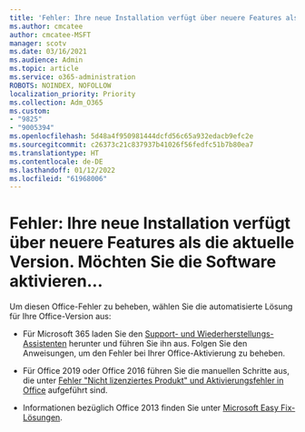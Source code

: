 ```yaml
---
title: 'Fehler: Ihre neue Installation verfügt über neuere Features als die aktuelle Version. Möchten Sie die Software aktivieren...'
ms.author: cmcatee
author: cmcatee-MSFT
manager: scotv
ms.date: 03/16/2021
ms.audience: Admin
ms.topic: article
ms.service: o365-administration
ROBOTS: NOINDEX, NOFOLLOW
localization_priority: Priority
ms.collection: Adm_O365
ms.custom:
- "9825"
- "9005394"
ms.openlocfilehash: 5d48a4f950981444dcfd56c65a932edacb9efc2e
ms.sourcegitcommit: c26373c21c837937b41026f56fedfc51b7b80ea7
ms.translationtype: HT
ms.contentlocale: de-DE
ms.lasthandoff: 01/12/2022
ms.locfileid: "61968006"
---
```

# <a name="error-your-new-install-has-newer-features-than-your-current-version-do-you-want-to-activate"></a>Fehler: Ihre neue Installation verfügt über neuere Features als die aktuelle Version. Möchten Sie die Software aktivieren...

Um diesen Office-Fehler zu beheben, wählen Sie die automatisierte Lösung für Ihre Office-Version aus:

- Für Microsoft 365 laden Sie den [Support- und Wiederherstellungs-Assistenten](https://aka.ms/SaRA-OfficeActivation-Chat) herunter und führen Sie ihn aus. Folgen Sie den Anweisungen, um den Fehler bei Ihrer Office-Aktivierung zu beheben.

- Für Office 2019 oder Office 2016 führen Sie die manuellen Schritte aus, die unter [Fehler "Nicht lizenziertes Produkt" und Aktivierungsfehler in Office](https://support.microsoft.com/office/0d23d3c0-c19c-4b2f-9845-5344fedc4380#bkmk_fixyourself) aufgeführt sind.

- Informationen bezüglich Office 2013 finden Sie unter [Microsoft Easy Fix-Lösungen](https://support.microsoft.com/topic/microsoft-easy-fix-solutions-have-been-discontinued-b0f4b5f9-3b5a-bd9e-d75d-d45e2f12e16c).